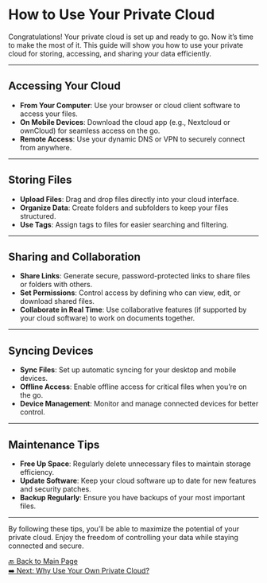 # How to Use Your Private Cloud

Congratulations! Your private cloud is set up and ready to go. Now it’s time to make the most of it. This guide will show you how to use your private cloud for storing, accessing, and sharing your data efficiently.

---

## Accessing Your Cloud

- **From Your Computer**: Use your browser or cloud client software to access your files.  
- **On Mobile Devices**: Download the cloud app (e.g., Nextcloud or ownCloud) for seamless access on the go.  
- **Remote Access**: Use your dynamic DNS or VPN to securely connect from anywhere.

---

## Storing Files

- **Upload Files**: Drag and drop files directly into your cloud interface.  
- **Organize Data**: Create folders and subfolders to keep your files structured.  
- **Use Tags**: Assign tags to files for easier searching and filtering.

---

## Sharing and Collaboration

- **Share Links**: Generate secure, password-protected links to share files or folders with others.  
- **Set Permissions**: Control access by defining who can view, edit, or download shared files.  
- **Collaborate in Real Time**: Use collaborative features (if supported by your cloud software) to work on documents together.

---

## Syncing Devices

- **Sync Files**: Set up automatic syncing for your desktop and mobile devices.  
- **Offline Access**: Enable offline access for critical files when you’re on the go.  
- **Device Management**: Monitor and manage connected devices for better control.

---

## Maintenance Tips

- **Free Up Space**: Regularly delete unnecessary files to maintain storage efficiency.  
- **Update Software**: Keep your cloud software up to date for new features and security patches.  
- **Backup Regularly**: Ensure you have backups of your most important files.

---

By following these tips, you’ll be able to maximize the potential of your private cloud. Enjoy the freedom of controlling your data while staying connected and secure.

[🔙 Back to Main Page](index.md#how-to-use)  
[➡️ Next: Why Use Your Own Private Cloud?](why-use-your-own-cloud.md)
